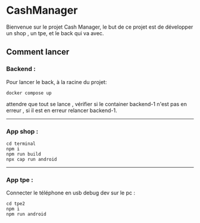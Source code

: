 # CashManager

Bienvenue sur le projet Cash Manager, le but de ce projet est de développer un shop , un tpe, et le back qui va avec.


## Comment lancer

### Backend :
Pour lancer le back, à la racine du projet:
```
docker compose up
```
attendre que tout se lance , vérifier si le container backend-1 n'est pas en erreur , si il est en erreur relancer backend-1.
___


### App shop :

```
cd terminal
npm i
npm run build
npx cap run android
```
___

### App tpe :
Connecter le téléphone en usb debug dev sur le pc :
```
cd tpe2
npm i
npm run android
```
